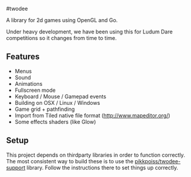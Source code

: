 #twodee

A library for 2d games using OpenGL and Go.

Under heavy development, we have been using this for Ludum Dare competitions
so it changes from time to time.

## Features

 - Menus
 - Sound
 - Animations
 - Fullscreen mode
 - Keyboard / Mouse / Gamepad events
 - Building on OSX / Linux / Windows
 - Game grid + pathfinding
 - Import from Tiled native file format (http://www.mapeditor.org/)
 - Some effects shaders (like Glow)

## Setup

This project depends on thirdparty libraries in order to function correctly.
The most consistent way to build these is to use the
[pikkpoiss/twodee-support](https://github.com/pikkpoiss/twodee-support)
library.  Follow the instructions there to set things up correctly.
